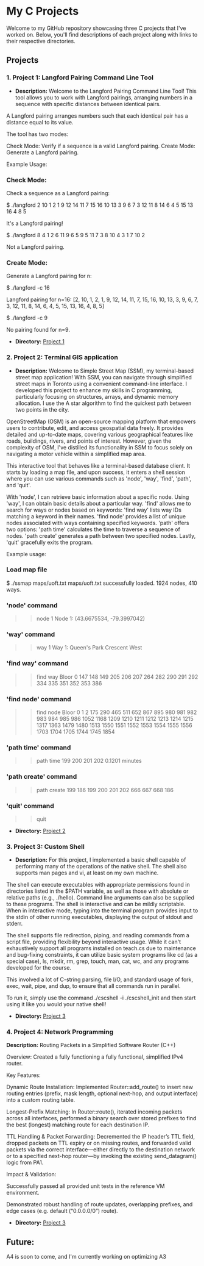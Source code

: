 # My C Projects

Welcome to my GitHub repository showcasing three C projects that I've worked on. Below, you'll find descriptions of each project along with links to their respective directories.

## Projects

### 1. Project 1: Langford Pairing Command Line Tool

- **Description:** 
Welcome to the Langford Pairing Command Line Tool! This tool allows you to work with Langford pairings, arranging numbers in a sequence with specific distances between identical pairs.

A Langford pairing arranges numbers such that each identical pair has a distance equal to its value.

The tool has two modes:

Check Mode: Verify if a sequence is a valid Langford pairing.
Create Mode: Generate a Langford pairing.

Example Usage:

### Check Mode:
Check a sequence as a Langford pairing:

$ ./langford 2 10 1 2 1 9 12 14 11 7 15 16 10 13 3 9 6 7 3 12 11 8 14 6 4 5 15 13 16 4 8 5

It's a Langford pairing!

$ ./langford 8 4 1 2 6 11 9 6 5 9 5 11 7 3 8 10 4 3 1 7 10 2

Not a Langford pairing.

### Create Mode:
Generate a Langford pairing for n:

$ ./langford -c 16

Langford pairing for n=16: [2, 10, 1, 2, 1, 9, 12, 14, 11, 7, 15, 16, 10, 13, 3, 9, 6, 7, 3, 12, 11, 8, 14, 6, 4, 5, 15, 13, 16, 4, 8, 5]

$ ./langford -c 9

No pairing found for n=9.


- **Directory:** [Project 1](Projects/A1)

### 2. Project 2: Terminal GIS application

- **Description:**
Welcome to Simple Street Map (SSM), my terminal-based street map application! With SSM, you can navigate through simplified street maps in Toronto using a convenient command-line interface. I developed this project to enhance my skills in C programming, particularly focusing on structures, arrays, and dynamic memory allocation. I use the A star algorithm to find the quickest path between two points in the city.

OpenStreetMap (OSM) is an open-source mapping platform that empowers users to contribute, edit, and access geospatial data freely. It provides detailed and up-to-date maps, covering various geographical features like roads, buildings, rivers, and points of interest. However, given the complexity of OSM, I've distilled its functionality in SSM to focus solely on navigating a motor vehicle within a simplified map area.

This interactive tool that behaves like a terminal-based database client. It starts by loading a map file, and upon success, it enters a shell session where you can use various commands such as 'node', 'way', 'find', 'path', and 'quit'.

With 'node', I can retrieve basic information about a specific node.
Using 'way', I can obtain basic details about a particular way.
'find' allows me to search for ways or nodes based on keywords:
'find way' lists way IDs matching a keyword in their names.
'find node' provides a list of unique nodes associated with ways containing specified keywords.
'path' offers two options:
'path time' calculates the time to traverse a sequence of nodes.
'path create' generates a path between two specified nodes.
Lastly, 'quit' gracefully exits the program.

Example usage:

### Load map file
$ ./ssmap maps/uoft.txt
maps/uoft.txt successfully loaded. 1924 nodes, 410 ways.
>>

### 'node' command
>> node 1
Node 1: (43.6675534, -79.3997042)

### 'way' command
>> way 1
Way 1: Queen's Park Crescent West

### 'find way' command
>> find way Bloor
0 147 148 149 205 206 207 264 282 290 291 292 334 335 351 352 353 386

### 'find node' command
>> find node Bloor
0 1 2 175 290 465 511 652 867 895 980 981 982 983 984 985 986 1052 1168 1209 1210 1211 1212 1213 1214 1215 1317 1363 1479 1480 1513 1550 1551 1552 1553 1554 1555 1556 1703 1704 1705 1744 1745 1854

### 'path time' command
>> path time 199 200 201 202
0.1201 minutes

### 'path create' command
>> path create 199 186
199 200 201 202 666 667 668 186

### 'quit' command
>> quit


- **Directory:** [Project 2](Projects/A2)

### 3. Project 3: Custom Shell

- **Description:** For this project, I implemented a basic shell capable of performing many of the operations of the native shell. The shell also supports man pages and vi, at least on my own machine.

The shell can execute executables with appropriate permissions found in directories listed in the $PATH variable, as well as those with absolute or relative paths (e.g., ./hello). Command line arguments can also be supplied to these programs. The shell is interactive and can be mildly scriptable. When in interactive mode, typing into the terminal program provides input to the stdin of other running executables, displaying the output of stdout and stderr.

The shell supports file redirection, piping, and reading commands from a script file, providing flexibility beyond interactive usage. While it can't exhaustively support all programs installed on teach.cs due to maintenance and bug-fixing constraints, it can utilize basic system programs like cd (as a special case), ls, mkdir, rm, grep, touch, man, cat, wc, and any programs developed for the course.

This involved a lot of C-string parsing, file I/O, and standard usage of fork, exec, wait, pipe, and dup, to ensure that all commands run in parallel.

To run it, simply use the command ./cscshell -i ./cscshell_init
and then start using it like you would your native shell!


- **Directory:** [Project 3](Projects/A3)

### 4. Project 4: Network Programming

  **Description:** Routing Packets in a Simplified Software Router (C++)

Overview: Created a fully functioning a fully functional, simplified IPv4 router.

Key Features:

Dynamic Route Installation: Implemented Router::add_route() to insert new routing entries (prefix, mask length, optional next-hop, and output interface) into a custom routing table.

Longest-Prefix Matching: In Router::route(), iterated incoming packets across all interfaces, performed a binary search over stored prefixes to find the best (longest) matching route for each destination IP.

TTL Handling & Packet Forwarding: Decremented the IP header’s TTL field, dropped packets on TTL expiry or on missing routes, and forwarded valid packets via the correct interface—either directly to the destination network or to a specified next-hop router—by invoking the existing send_datagram() logic from PA1.

Impact & Validation:

Successfully passed all provided unit tests in the reference VM environment.

Demonstrated robust handling of route updates, overlapping prefixes, and edge cases (e.g. default (“0.0.0.0/0”) route).

  

- **Directory:** [Project 3](Projects/A4)


## Future:

A4 is soon to come, and I'm currently working on optimizing A3 

